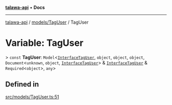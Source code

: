 [**talawa-api**](../../../README.md) • **Docs**

***

[talawa-api](../../../modules.md) / [models/TagUser](../README.md) / TagUser

# Variable: TagUser

\> `const` **TagUser**: `Model`\<[`InterfaceTagUser`](../interfaces/InterfaceTagUser.md), `object`, `object`, `object`, `Document`\<`unknown`, `object`, [`InterfaceTagUser`](../interfaces/InterfaceTagUser.md)\> & [`InterfaceTagUser`](../interfaces/InterfaceTagUser.md) & `Required`\<`object`\>, `any`\>

## Defined in

[src/models/TagUser.ts:51](https://github.com/PalisadoesFoundation/talawa-api/blob/5e38dbf44e47f2fc703410fad29ab5c8f7f26c77/src/models/TagUser.ts#L51)
